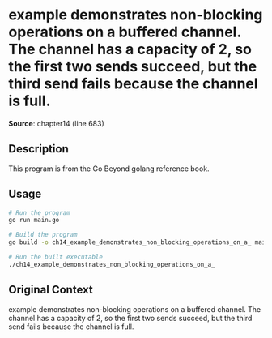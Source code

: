# example demonstrates non-blocking operations on a buffered channel. The channel has a capacity of 2, so the first two sends succeed, but the third send fails because the channel is full.

**Source**: chapter14 (line 683)

## Description

This program is from the Go Beyond golang reference book.

## Usage

```bash
# Run the program
go run main.go

# Build the program
go build -o ch14_example_demonstrates_non_blocking_operations_on_a_ main.go

# Run the built executable
./ch14_example_demonstrates_non_blocking_operations_on_a_
```

## Original Context

example demonstrates non-blocking operations on a buffered channel. The channel has a capacity of 2, so the first two sends succeed, but the third send fails because the channel is full.
